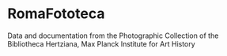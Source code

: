 # RomaFototeca
Data and documentation from the Photographic Collection of the Bibliotheca Hertziana, Max Planck Institute for Art History
